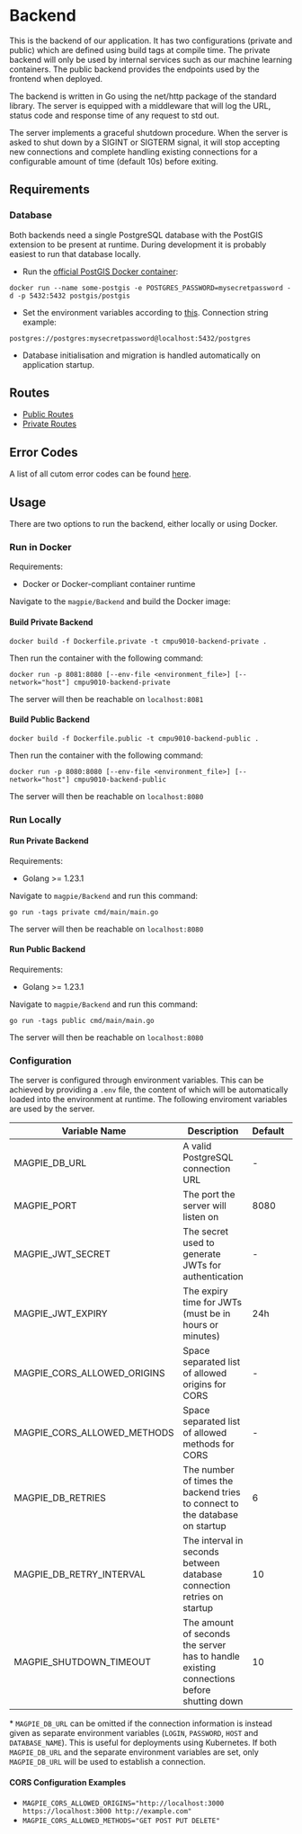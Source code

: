 # Backend

This is the backend of our application. It has two configurations (private and public) which are defined using build tags at compile time. The private backend will only be used by internal services such as our machine learning containers. The public backend provides the endpoints used by the frontend when deployed.

The backend is written in Go using the net/http package of the standard library. The server is equipped with a middleware that will log the URL, status code and response time of any request to std out.

The server implements a graceful shutdown procedure. When the server is asked to shut down by a SIGINT or SIGTERM signal, it will stop accepting new connections and complete handling existing connections for a configurable amount of time (default 10s) before exiting.

## Requirements

### Database

Both backends need a single PostgreSQL database with the PostGIS extension to be present at runtime. During development it is probably easiest to run that database locally.

- Run the [official PostGIS Docker container](https://hub.docker.com/r/postgis/postgis):

```
docker run --name some-postgis -e POSTGRES_PASSWORD=mysecretpassword -d -p 5432:5432 postgis/postgis
```

- Set the environment variables according to [this](#configuration).
  Connection string example:

```
postgres://postgres:mysecretpassword@localhost:5432/postgres
```

- Database initialisation and migration is handled automatically on application startup.

## Routes

- [Public Routes](./routes-public.md)
- [Private Routes](./routes-private.md)

## Error Codes

A list of all cutom error codes can be found [here](./readme_errors.md).

## Usage

There are two options to run the backend, either locally or using Docker.

### Run in Docker

Requirements:

- Docker or Docker-compliant container runtime

Navigate to the `magpie/Backend` and build the Docker image:

#### Build Private Backend

```
docker build -f Dockerfile.private -t cmpu9010-backend-private .
```

Then run the container with the following command:

```
docker run -p 8081:8080 [--env-file <environment_file>] [--network="host"] cmpu9010-backend-private
```

The server will then be reachable on `localhost:8081`

#### Build Public Backend

```
docker build -f Dockerfile.public -t cmpu9010-backend-public .
```

Then run the container with the following command:

```
docker run -p 8080:8080 [--env-file <environment_file>] [--network="host"] cmpu9010-backend-public
```

The server will then be reachable on `localhost:8080`

### Run Locally

#### Run Private Backend

Requirements:

- Golang >= 1.23.1

Navigate to `magpie/Backend` and run this command:

```
go run -tags private cmd/main/main.go
```

The server will then be reachable on `localhost:8080`

#### Run Public Backend

Requirements:

- Golang >= 1.23.1

Navigate to `magpie/Backend` and run this command:

```
go run -tags public cmd/main/main.go
```

The server will then be reachable on `localhost:8080`

### Configuration

The server is configured through environment variables. This can be achieved by providing a `.env` file, the content of which will be automatically loaded into the environment at runtime. The following enviroment variables are used by the server.

| Variable Name               | Description                                                                              | Default | Optional |
| --------------------------- | ---------------------------------------------------------------------------------------- | ------- | -------- |
| MAGPIE_DB_URL               | A valid PostgreSQL connection URL                                                        | -       | No\*     |
| MAGPIE_PORT                 | The port the server will listen on                                                       | 8080    | Yes      |
| MAGPIE_JWT_SECRET           | The secret used to generate JWTs for authentication                                      | -       | No       |
| MAGPIE_JWT_EXPIRY           | The expiry time for JWTs (must be in hours or minutes)                                   | 24h     | Yes      |
| MAGPIE_CORS_ALLOWED_ORIGINS | Space separated list of allowed origins for CORS                                         | -       | Yes      |
| MAGPIE_CORS_ALLOWED_METHODS | Space separated list of allowed methods for CORS                                         | -       | Yes      |
| MAGPIE_DB_RETRIES           | The number of times the backend tries to connect to the database on startup              | 6       | Yes      |
| MAGPIE_DB_RETRY_INTERVAL    | The interval in seconds between database connection retries on startup                   | 10      | Yes      |
| MAGPIE_SHUTDOWN_TIMEOUT     | The amount of seconds the server has to handle existing connections before shutting down | 10      | Yes      |

\* `MAGPIE_DB_URL` can be omitted if the connection information is instead given as separate environment variables (`LOGIN`, `PASSWORD`, `HOST` and `DATABASE_NAME`). This is useful for deployments using Kubernetes. If both `MAGPIE_DB_URL` and the separate environment variables are set, only `MAGPIE_DB_URL` will be used to establish a connection.

#### CORS Configuration Examples

- `MAGPIE_CORS_ALLOWED_ORIGINS="http://localhost:3000 https://localhost:3000 http://example.com"`
- `MAGPIE_CORS_ALLOWED_METHODS="GET POST PUT DELETE"`
